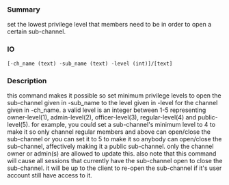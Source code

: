 ### Summary ###

set the lowest privilege level that members need to be in order to open a certain sub-channel.

### IO ###

```[-ch_name (text) -sub_name (text) -level (int)]/[text]```

### Description ###

this command makes it possible so set minimum privilege levels to open the sub-channel given in -sub_name to the level given in -level for the channel given in -ch_name. a valid level is an integer between 1-5 representing owner-level(1), admin-level(2), officer-level(3), regular-level(4) and public-level(5). for example, you could set a sub-channel's minimum level to 4 to make it so only channel regular members and above can open/close the sub-channel or you can set it to 5 to make it so anybody can open/close the sub-channel, affectively making it a public sub-channel. only the channel owner or admin(s) are allowed to update this. also note that this command will cause all sessions that currently have the sub-channel open to close the sub-channel. it will be up to the client to re-open the sub-channel if it's user account still have access to it.